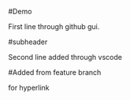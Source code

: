 #Demo

First line through github gui.


#subheader 

Second line added through vscode

#Added from feature branch

for hyperlink
